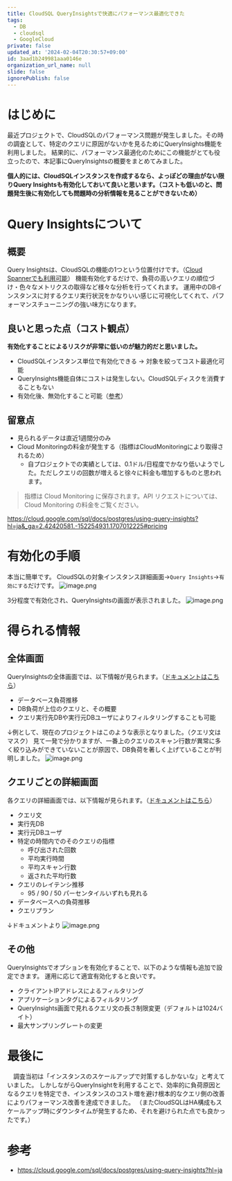 ```yaml
---
title: CloudSQL QueryInsightsで快適にパフォーマンス最適化できた
tags:
  - DB
  - cloudsql
  - GoogleCloud
private: false
updated_at: '2024-02-04T20:30:57+09:00'
id: 3aad1b249981aaa0146e
organization_url_name: null
slide: false
ignorePublish: false
---
```

# はじめに
最近プロジェクトで、CloudSQLのパフォーマンス問題が発生しました。その時の調査として、特定のクエリに原因がないかを見るためにQueryInsights機能を利用しました。
結果的に、パフォーマンス最適化のためにこの機能がとても役立ったので、本記事にQueryInsightsの概要をまとめてみました。

**個人的には、CloudSQLインスタンスを作成するなら、よっぽどの理由がない限りQuery Insightsも有効化しておいて良いと思います。（コストも低いのと、問題発生後に有効化しても問題時の分析情報を見ることができないため）**

# Query Insightsについて
## 概要
Query Insightsは、CloudSQLの機能の1つという位置付けです。（[Cloud Spannerでも利用可能](https://cloud.google.com/spanner/docs/using-query-insights?hl=ja#dashboard)）
機能有効化するだけで、負荷の高いクエリの順位づけ・色々なメトリクスの取得など様々な分析を行ってくれます。
運用中のDBインスタンスに対するクエリ実行状況をかなりいい感じに可視化してくれて、パフォーマンスチューニングの強い味方になります。

## 良いと思った点（コスト観点）
**有効化することによるリスクが非常に低いのが魅力的だと思いました。**
- CloudSQLインスタンス単位で有効化できる → 対象を絞ってコスト最適化可能
- QueryInsights機能自体にコストは発生しない。CloudSQLディスクを消費することもない
- 有効化後、無効化すること可能（[参考](https://cloud.google.com/sql/docs/mysql/using-query-insights?hl=ja&_ga=2.219202201.-188393044.1707012382#disable-insights)）

## 留意点
- 見られるデータは直近1週間分のみ
- Cloud Monitoringの料金が発生する（指標はCloudMonitoringにより取得されるため）
    - 自プロジェクトでの実績としては、0.1ドル/日程度でかなり低いようでした。ただしクエリの回数が増えると徐々に料金も増加するものと思われます。

> 指標は Cloud Monitoring に保存されます。API リクエストについては、Cloud Monitoring の料金をご覧ください。

https://cloud.google.com/sql/docs/postgres/using-query-insights?hl=ja&_ga=2.42420581.-152254931.1707012225#pricing

# 有効化の手順
本当に簡単です。
CloudSQLの対象インスタンス詳細画面→`Query Insights`→`有効にする`だけです。
![image.png](https://qiita-image-store.s3.ap-northeast-1.amazonaws.com/0/577028/7bd37b20-e04e-c053-f981-b108a5a7114a.png)

3分程度で有効化され、QueryInsightsの画面が表示されました。
![image.png](https://qiita-image-store.s3.ap-northeast-1.amazonaws.com/0/577028/cad3802c-c3c4-6419-1d73-9e01a9685d93.png)



# 得られる情報

## 全体画面
QueryInsightsの全体画面では、以下情報が見られます。（[ドキュメントはこちら](https://cloud.google.com/sql/docs/mysql/using-query-insights?hl=ja#using-db-load-graph)）

- データベース負荷推移
- DB負荷が上位のクエリと、その概要
- クエリ実行先DBや実行元DBユーザによりフィルタリングすることも可能

↓例として、現在のプロジェクトはこのような表示となりました。（クエリ文はマスク）
見て一発で分かりますが、一番上のクエリのスキャン行数が異常に多く絞り込みができていないことが原因で、DB負荷を著しく上げていることが判明しました。
![image.png](https://qiita-image-store.s3.ap-northeast-1.amazonaws.com/0/577028/c77403e0-7722-4730-2cd6-f88d6e6357f9.png)


## クエリごとの詳細画面
各クエリの詳細画面では、以下情報が見られます。（[ドキュメントはこちら](https://cloud.google.com/sql/docs/mysql/using-query-insights?hl=ja&_ga=2.177236773.-188393044.1707012382#specific-query)）
- クエリ文
- 実行先DB
- 実行元DBユーザ
- 特定の時間内でのそのクエリの指標
    - 呼び出された回数
    - 平均実行時間
    - 平均スキャン行数
    - 返された平均行数
- クエリのレイテンシ推移
    - 95 / 90 / 50 パーセンタイルいずれも見れる
- データベースへの負荷推移
- クエリプラン

↓ドキュメントより
![image.png](https://qiita-image-store.s3.ap-northeast-1.amazonaws.com/0/577028/8fefc643-762d-4c5e-bda3-b686f56deff4.png)


## その他
QueryInsightsでオプションを有効化することで、以下のような情報も追加で設定できます。
運用に応じて適宜有効化すると良いです。
- クライアントIPアドレスによるフィルタリング
- アプリケーションタグによるフィルタリング
- QueryInsights画面で見れるクエリ文の長さ制限変更（デフォルトは1024バイト）
- 最大サンプリングレートの変更


# 最後に
　調査当初は「インスタンスのスケールアップで対策するしかないな」と考えていました。
 しかしながらQueryInsightを利用することで、効率的に負荷原因となるクエリを特定でき、インスタンスのコスト増を避け根本的なクエリ側の改善によりパフォーマンス改善を達成できました。
（またCloudSQLはHA構成もスケールアップ時にダウンタイムが発生するため、それを避けられた点でも良かったです。）



# 参考
- https://cloud.google.com/sql/docs/postgres/using-query-insights?hl=ja

